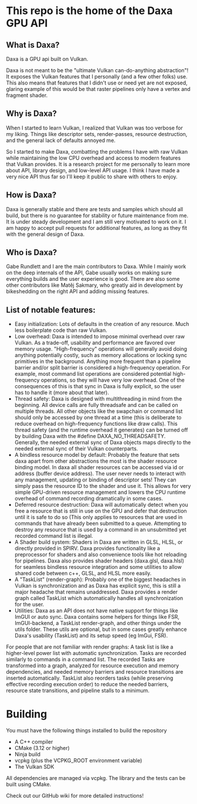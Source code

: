 # This repo is the home of the Daxa GPU API

## What is Daxa?
Daxa is a GPU api built on Vulkan.

Daxa is not meant to be the "ultimate Vulkan can-do-anything abstraction"! It exposes the Vulkan features that I personally (and a few other folks) use. This also means that features that I didn't use or need yet are not exposed, glaring example of this would be that raster pipelines only have a vertex and fragment shader.

## Why is Daxa?

When I started to learn Vulkan, I realized that Vulkan was too verbose for my liking. Things like descriptor sets, render-passes, resource destruction, and the general lack of defaults annoyed me.

So I started to make Daxa, combatting the problems I have with raw Vulkan while maintaining the low CPU overhead and access to modern features that Vulkan provides. It is a research project for me personally to learn more about API, library design, and low-level API usage. I think I have made a very nice API thus far so I'll keep it public to share with others to enjoy.

## How is Daxa?

Daxa is generally stable and there are tests and samples which should all build, but there is no guarantee for stability or future maintenance from me. It is under steady development and I am still very motivated to work on it. I am happy to accept pull requests for additional features, as long as they fit with the general design of Daxa.

## Who is Daxa?

Gabe Rundlett and I are the main contributors to Daxa. While I mainly work on the deep internals of the API, Gabe usually works on making sure everything builds and the user experience is good. There are also some other contributors like Matěj Sakmary, who greatly aid in development by bikeshedding on the right API and adding missing features.

## List of notable features:
* Easy initialization: Lots of defaults in the creation of any resource. Much less boilerplate code than raw Vulkan.
* Low overhead: Daxa is intended to impose minimal overhead over raw Vulkan. As a trade-off, usability and performance are favored over memory usage. "High-frequency" operations will generally avoid doing anything potentially costly, such as memory allocations or locking sync primitives in the background. Anything more frequent than a pipeline barrier and/or split barrier is considered a high-frequency operation. For example, most command list operations are considered potential high-frequency operations, so they will have very low overhead. One of the consequences of this is that sync in Daxa is fully explicit, so the user has to handle it (more about that later).
* Thread safety: Daxa is designed with multithreading in mind from the beginning. All device calls are fully threadsafe and can be called on multiple threads. All other objects like the swapchain or command list should only be accessed by one thread at a time (this is deliberate to reduce overhead on high-frequency functions like draw calls). This thread safety (and the runtime overhead it generates) can be turned off by building Daxa with the #define DAXA_NO_THREADSAFETY. Generally, the needed external sync of Daxa objects maps directly to the needed external sync of their Vulkan counterparts.
* A bindless resource model by default: Probably the feature that sets daxa apart from other abstractions the most is the shader resource binding model. In daxa all shader resources can be accessed via id or address (buffer device address). The user never needs to interact with any management, updating or binding of descriptor sets! They can simply pass the resource ID to the shader and use it. This allows for very simple GPU-driven resource management and lowers the CPU runtime overhead of command recording dramatically in some cases.
* Deferred resource destruction: Daxa will automatically detect when you free a resource that is still in use on the GPU and defer that destruction until it is safe to do so (This only applies to resources that are used in commands that have already been submitted to a queue. Attempting to destroy any resource that is used by a command in an unsubmitted yet recorded command list is illegal.
* A Shader build system: Shaders in Daxa are written in GLSL, HLSL, or directly provided in SPIRV. Daxa provides functionality like a preprocessor for shaders and also convenience tools like hot reloading for pipelines. Daxa also provides shader headers (daxa.glsl, daxa.hlsl) for seamless bindless resource integration and some utilities to allow shared code between c++, GLSL, and HLSL more easily.
* A "TaskList" (render-graph): Probably one of the biggest headaches in Vulkan is synchronization and as Daxa has explicit sync, this is still a major headache that remains unaddressed. Daxa provides a render graph called TaskList which automatically handles all synchronization for the user.
* Utilities: Daxa as an API does not have native support for things like ImGUI or auto sync. Daxa contains some helpers for things like FSR, ImGUI-backend, a TaskList render-graph, and other things under the utils folder. These utils are optional, but in some cases greatly enhance Daxa's usability (TaskList) and its setup speed (eg ImGui, FSR).

For people that are not familiar with render graphs: A task list is like a higher-level power list with automatic synchronization. Tasks are recorded similarly to commands in a command list. The recorded Tasks are transformed into a graph, analyzed for resource execution and memory dependencies, and needed memory barriers and resource transitions are inserted automatically. TaskList also reorders tasks (while preserving effective recording execution order) to reduce the needed barriers, resource state transitions, and pipeline stalls to a minimum.

# Building
You must have the following things installed to build the repository
 * A C++ compiler
 * CMake (3.12 or higher)
 * Ninja build
 * vcpkg (plus the VCPKG_ROOT environment variable)
 * The Vulkan SDK

All dependencies are managed via vcpkg.
The library and the tests can be built using CMake.

Check out our GitHub wiki for more detailed instructions!

